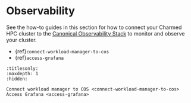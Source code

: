 # Observability

See the how-to guides in this section for how to connect your Charmed HPC
cluster to the [Canonical Observability Stack](https://charmhub.io/topics/canonical-observability-stack)
to monitor and observe your cluster.

- {ref}`connect-workload-manager-to-cos`
- {ref}`access-grafana`

```{toctree}
:titlesonly:
:maxdepth: 1
:hidden:

Connect workload manager to COS <connect-workload-manager-to-cos>
Access Grafana <access-grafana>
```

